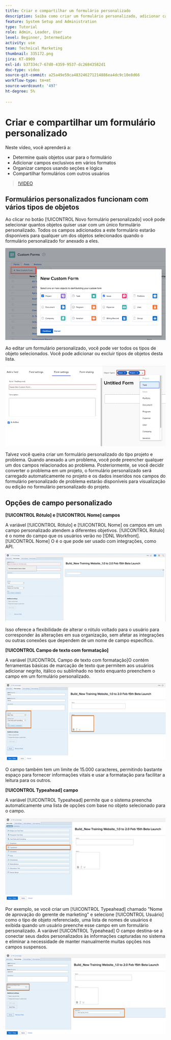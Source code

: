 ```yaml
---
title: Criar e compartilhar um formulário personalizado
description: Saiba como criar um formulário personalizado, adicionar campos exclusivos ao formulário, organizar campos usando seções e lógicas e compartilhar formulários com usuários.
feature: System Setup and Administration
type: Tutorial
role: Admin, Leader, User
level: Beginner, Intermediate
activity: use
team: Technical Marketing
thumbnail: 335172.png
jira: KT-8909
exl-id: b37334c7-67d0-4359-9537-dc26843582d1
doc-type: video
source-git-commit: a25a49e59ca483246271214886ea4dc9c10e8d66
workflow-type: tm+mt
source-wordcount: '497'
ht-degree: 5%

---
```


# Criar e compartilhar um formulário personalizado

Neste vídeo, você aprenderá a:

* Determine quais objetos usar para o formulário
* Adicionar campos exclusivos em vários formatos
* Organizar campos usando seções e lógica
* Compartilhar formulários com outros usuários

>[!VIDEO](https://video.tv.adobe.com/v/335172/?quality=12&learn=on)

## Formulários personalizados funcionam com vários tipos de objetos

Ao clicar no botão [!UICONTROL Novo formulário personalizado] você pode selecionar quantos objetos quiser usar com um único formulário personalizado. Todos os campos adicionados a este formulário estarão disponíveis para qualquer um dos objetos selecionados quando o formulário personalizado for anexado a eles.

![Janela de formulário personalizado mostrando o [!UICONTROL Novo formulário personalizado] opções de objeto](assets/create-custom-form.png)

Ao editar um formulário personalizado, você pode ver todos os tipos de objeto selecionados. Você pode adicionar ou excluir tipos de objetos desta lista.

![Janela de formulário personalizado mostrando os tipos de objeto selecionados durante a edição do formulário](assets/edit-custom-form.png)

Talvez você queira criar um formulário personalizado do tipo projeto e problema. Quando anexado a um problema, você pode preencher qualquer um dos campos relacionados ao problema. Posteriormente, se você decidir converter o problema em um projeto, o formulário personalizado será carregado automaticamente no projeto e os dados inseridos nos campos do formulário personalizado de problema estarão disponíveis para visualização ou edição no formulário personalizado do projeto.

## Opções de campo personalizado

**[!UICONTROL Rótulo] e [!UICONTROL Nome] campos**

A variável [!UICONTROL Rótulo] e [!UICONTROL Nome] os campos em um campo personalizado atendem a diferentes objetivos. [!UICONTROL Rótulo] é o nome do campo que os usuários verão no [!DNL Workfront]. [!UICONTROL Nome] O é o que pode ser usado com integrações, como API.

![Janela de formulário personalizado sendo exibida [!UICONTROL Rótulo] e [!UICONTROL Nome] campos](assets/custom-forms-field-label-and-name.png)

Isso oferece a flexibilidade de alterar o rótulo voltado para o usuário para corresponder às alterações em sua organização, sem afetar as integrações ou outras conexões que dependem de um nome de campo específico.

**[!UICONTROL Campo de texto com formatação]**

A variável [!UICONTROL Campo de texto com formatação]O contém ferramentas básicas de marcação de texto que permitem aos usuários adicionar negrito, itálico ou sublinhado no texto enquanto preenchem o campo em um formulário personalizado.

![Janela de formulário personalizado sendo exibida [!UICONTROL Campo de texto com formatação] opção](assets/custom-forms-text-field-with-formatting.png)

O campo também tem um limite de 15.000 caracteres, permitindo bastante espaço para fornecer informações vitais e usar a formatação para facilitar a leitura para os outros.

**[!UICONTROL Typeahead] campo**

A variável [!UICONTROL Typeahead] permite que o sistema preencha automaticamente uma lista de opções com base no objeto selecionado para o campo.

![Janela de formulário personalizado sendo exibida [!UICONTROL Typeahead] opção de campo](assets/custom-forms-typeahead-1.png)

Por exemplo, se você criar um [!UICONTROL Typeahead] chamado &quot;Nome de aprovação do gerente de marketing&quot; e selecione [!UICONTROL Usuário] como o tipo de objeto referenciado, uma lista de nomes de usuários é exibida quando um usuário preenche esse campo em um formulário personalizado. A variável [!UICONTROL Typeahead] O campo destina-se a conectar seus dados personalizados às informações capturadas no sistema e eliminar a necessidade de manter manualmente muitas opções nos campos suspensos.

![Janela de formulário personalizado sendo exibida [!UICONTROL Typeahead] menu suspenso](assets/custom-forms-typeahead-2.png)

